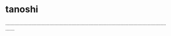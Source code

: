 # tanoshi

...................................................................................................................................